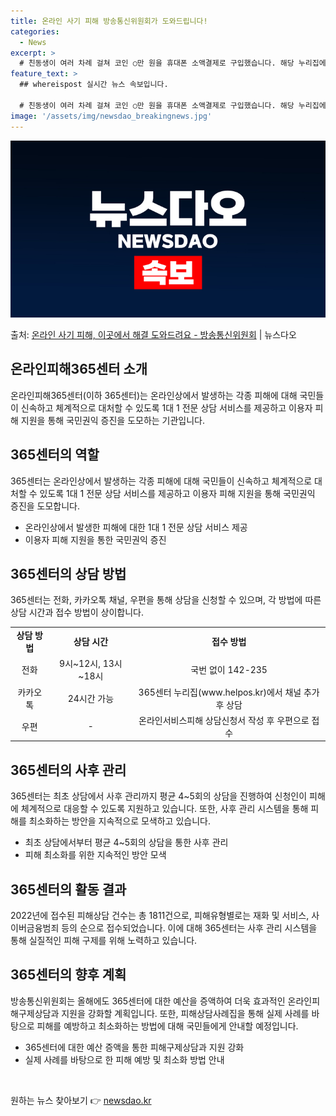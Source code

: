 ```yaml
---
title: 온라인 사기 피해 방송통신위원회가 도와드립니다!
categories:
  - News
excerpt: >
  # 친동생이 여러 차례 걸쳐 코인 ○만 원을 휴대폰 소액결제로 구입했습니다. 해당 누리집에는 코인은 충전일로…
feature_text: >
  ## whereispost 실시간 뉴스 속보입니다.

  # 친동생이 여러 차례 걸쳐 코인 ○만 원을 휴대폰 소액결제로 구입했습니다. 해당 누리집에는 코인은 충전일로…
image: '/assets/img/newsdao_breakingnews.jpg'
---
```


![뉴스다오 속보](/assets/img/newsdao_breakingnews.jpg)

<p>출처: <a href="https://newsdao.kr/3222" rel="dofollow">온라인 사기 피해, 이곳에서 해결 도와드려요 - 방송통신위원회</a> | 뉴스다오</p>

<h2 data-ke-size="size26">온라인피해365센터 소개</h2>
<p data-ke-size="size16">온라인피해365센터(이하 365센터)는 온라인상에서 발생하는 각종 피해에 대해 국민들이 신속하고 체계적으로 대처할 수 있도록 1대 1 전문 상담 서비스를 제공하고 이용자 피해 지원을 통해 국민권익 증진을 도모하는 기관입니다.</p>

<h2 data-ke-size="size26">365센터의 역할</h2>
<p data-ke-size="size16">365센터는 온라인상에서 발생하는 각종 피해에 대해 국민들이 신속하고 체계적으로 대처할 수 있도록 1대 1 전문 상담 서비스를 제공하고 이용자 피해 지원을 통해 국민권익 증진을 도모합니다.</p>
<ul>
  <li>온라인상에서 발생한 피해에 대한 1대 1 전문 상담 서비스 제공</li>
  <li>이용자 피해 지원을 통한 국민권익 증진</li>
</ul>

<h2 data-ke-size="size26">365센터의 상담 방법</h2>
<p data-ke-size="size16">365센터는 전화, 카카오톡 채널, 우편을 통해 상담을 신청할 수 있으며, 각 방법에 따른 상담 시간과 접수 방법이 상이합니다.</p>

<table>
  <tr>
    <td style="text-align: center; height: 17px;"><b>상담 방법</b></td>
    <td style="text-align: center; height: 17px;"><b>상담 시간</b></td>
    <td style="text-align: center; height: 17px;"><b>접수 방법</b></td>
  </tr>
  <tr>
    <td style="text-align: center; height: 17px;">전화</td>
    <td style="text-align: center; height: 17px;">9시~12시, 13시~18시</td>
    <td style="text-align: center; height: 17px;">국번 없이 142-235</td>
  </tr>
  <tr>
    <td style="text-align: center; height: 17px;">카카오톡</td>
    <td style="text-align: center; height: 17px;">24시간 가능</td>
    <td style="text-align: center; height: 17px;">365센터 누리집(www.helpos.kr)에서 채널 추가 후 상담</td>
  </tr>
  <tr>
    <td style="text-align: center; height: 17px;">우편</td>
    <td style="text-align: center; height: 17px;">-</td>
    <td style="text-align: center; height: 17px;">온라인서비스피해 상담신청서 작성 후 우편으로 접수</td>
  </tr>
</table>

<h2 data-ke-size="size26">365센터의 사후 관리</h2>
<p data-ke-size="size16">365센터는 최초 상담에서 사후 관리까지 평균 4~5회의 상담을 진행하여 신청인이 피해에 체계적으로 대응할 수 있도록 지원하고 있습니다. 또한, 사후 관리 시스템을 통해 피해를 최소화하는 방안을 지속적으로 모색하고 있습니다.</p>
<ul>
  <li>최초 상담에서부터 평균 4~5회의 상담을 통한 사후 관리</li>
  <li>피해 최소화를 위한 지속적인 방안 모색</li>
</ul>

<h2 data-ke-size="size26">365센터의 활동 결과</h2>
<p data-ke-size="size16">2022년에 접수된 피해상담 건수는 총 1811건으로, 피해유형별로는 재화 및 서비스, 사이버금융범죄 등의 순으로 접수되었습니다. 이에 대해 365센터는 사후 관리 시스템을 통해 실질적인 피해 구제를 위해 노력하고 있습니다.</p>

<h2 data-ke-size="size26">365센터의 향후 계획</h2>
<p data-ke-size="size16">방송통신위원회는 올해에도 365센터에 대한 예산을 증액하여 더욱 효과적인 온라인피해구제상담과 지원을 강화할 계획입니다. 또한, 피해상담사례집을 통해 실제 사례를 바탕으로 피해를 예방하고 최소화하는 방법에 대해 국민들에게 안내할 예정입니다.</p>
<ul>
  <li>365센터에 대한 예산 증액을 통한 피해구제상담과 지원 강화</li>
  <li>실제 사례를 바탕으로 한 피해 예방 및 최소화 방법 안내</li>
</ul>
<p data-ke-size="size16">&nbsp;</p> 

원하는 뉴스 찾아보기 👉 <a href="https://newsdao.kr" rel="dofollow">newsdao.kr</a>


